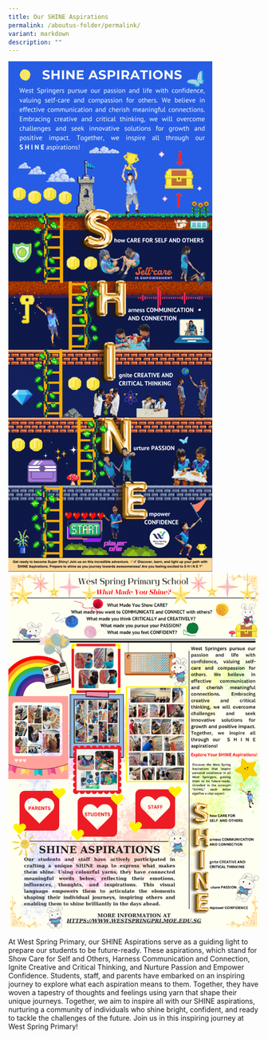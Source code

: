 ```yaml
---
title: Our SHINE Aspirations
permalink: /aboutus-folder/permalink/
variant: markdown
description: ""
---
```

![](/images/shine%20aspirations%20pixelated%20i.gif)![](/images/shine%20poster%20ii.png)

At West Spring Primary, our SHINE Aspirations serve as a guiding light to prepare our students to be future-ready. These aspirations, which stand for Show Care for Self and Others, Harness Communication and Connection, Ignite Creative and Critical Thinking, and Nurture Passion and Empower Confidence. Students, staff, and parents have embarked on an inspiring journey to explore what each aspiration means to them. Together, they have woven a tapestry of thoughts and feelings using yarn that shape their unique journeys. Together, we aim to inspire all with our SHINE aspirations, nurturing a community of individuals who shine bright, confident, and ready to tackle the challenges of the future. Join us in this inspiring journey at West Spring Primary!